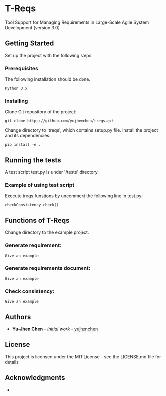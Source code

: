# T-Reqs

Tool Support for Managing Requirements in Large-Scale Agile System Development (version 3.0)

## Getting Started

Set up the project with the following steps:

### Prerequisites

The following installation should be done.

```
Python 3.x
```

### Installing

Clone Git repository of the project:

```
git clone https://github.com/yujhenchen/treqs.git
```

Change directory to 'treqs', which contains setup.py file. Install the project and its dependencies:

```
pip install -e .
```

## Running the tests

A test script test.py is under '/tests' directory.

### Example of using test script

Execute treqs funstions by uncomment the following line in test.py:

```
checkConsistency.check()
```

## Functions of T-Reqs

Change directory to the example project.

### Generate requirement:

```
Give an example
```

### Generate requirements document:

```
Give an example
```

### Check consistency:

```
Give an example
```

## Authors

* **Yu-Jhen Chen** - *Initial work* - [yujhenchen](https://github.com/yujhenchen)

## License

This project is licensed under the MIT License - see the LICENSE.md file for details

## Acknowledgments

* 
